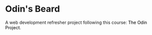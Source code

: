 <h1>Odin's Beard</h1>
A web development refresher project following this course: <a style="text-decoration: none; color: black" href="http://www.theodinproject.com/courses?ref=home">The Odin Project</a>.

